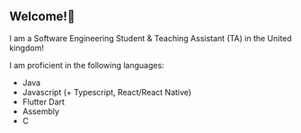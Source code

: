 ## Welcome!👋
I am a Software Engineering Student & Teaching Assistant (TA) in the United kingdom!
<br/>

I am proficient in the following languages:
  - Java
  - Javascript (+ Typescript, React/React Native)
  - Flutter Dart
  - Assembly
  - C


<!--
**Mahmoud-Git123/Mahmoud-Git123** is a ✨ _special_ ✨ repository because its `README.md` (this file) appears on your GitHub profile.

Here are some ideas to get you started:

- 🔭 I’m currently working on ...
- 🌱 I’m currently learning ...
- 👯 I’m looking to collaborate on ...
- 🤔 I’m looking for help with ...
- 💬 Ask me about ...
- 📫 How to reach me: ...
- 😄 Pronouns: ...
- ⚡ Fun fact: ...
-->
